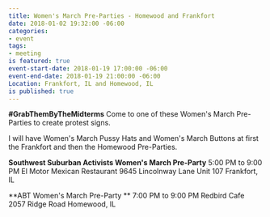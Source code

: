 ```yaml
---
title: Women's March Pre-Parties - Homewood and Frankfort
date: 2018-01-02 19:32:00 -06:00
categories:
- event
tags:
- meeting
is featured: true
event-start-date: 2018-01-19 17:00:00 -06:00
event-end-date: 2018-01-19 21:00:00 -06:00
Location: Frankfort, IL and Homewood, IL
is published: true
---
```


**#GrabThemByTheMidterms**
Come to one of these Women's March Pre-Parties to create protest signs. 

I will have Women's March Pussy Hats and Women's March Buttons at first the Frankfort and then the Homewood Pre-Parties. 

**Southwest Suburban Activists Women's March Pre-Party**
5:00 PM to 9:00 PM 
El Motor Mexican Restaurant
9645 Lincolnway Lane
Unit 107
Frankfort, IL 

**ABT Women's March Pre-Party  **
7:00 PM to 9:00 PM 
Redbird Cafe
2057 Ridge Road
Homewood, IL
